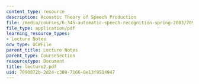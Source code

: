 ```yaml
---
content_type: resource
description: Acoustic Theory of Speech Production
file: /media/courses/6-345-automatic-speech-recognition-spring-2003/7090872b2d24c30971668e13f9514947_lecture2.pdf
file_type: application/pdf
learning_resource_types:
- Lecture Notes
ocw_type: OCWFile
parent_title: Lecture Notes
parent_type: CourseSection
resourcetype: Document
title: lecture2.pdf
uid: 7090872b-2d24-c309-7166-8e13f9514947
---
```

